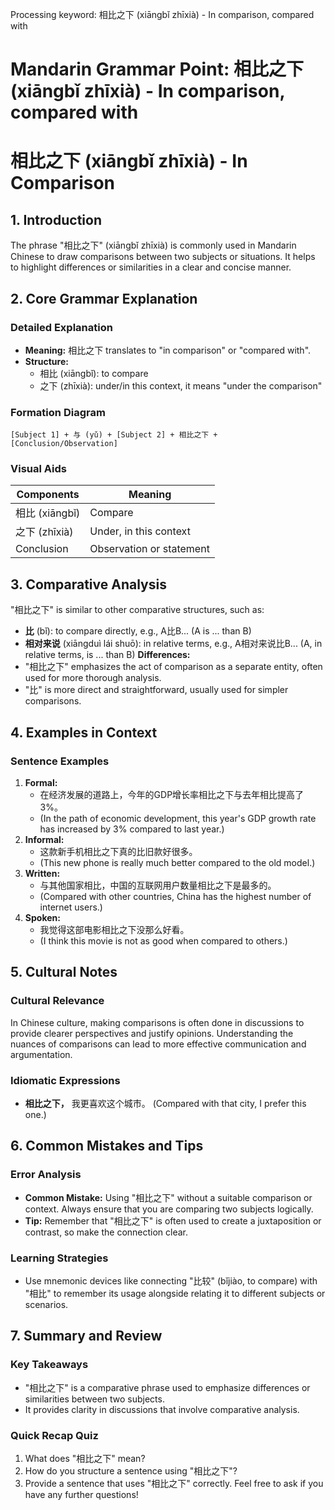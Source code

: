 Processing keyword: 相比之下 (xiāngbǐ zhīxià) - In comparison, compared with
# Mandarin Grammar Point: 相比之下 (xiāngbǐ zhīxià) - In comparison, compared with
# 相比之下 (xiāngbǐ zhīxià) - In Comparison
## 1. Introduction
The phrase "相比之下" (xiāngbǐ zhīxià) is commonly used in Mandarin Chinese to draw comparisons between two subjects or situations. It helps to highlight differences or similarities in a clear and concise manner.
## 2. Core Grammar Explanation
### Detailed Explanation
- **Meaning:** 相比之下 translates to "in comparison" or "compared with".
- **Structure:** 
  - 相比 (xiāngbǐ): to compare
  - 之下 (zhīxià): under/in this context, it means "under the comparison"
  
### Formation Diagram
```
[Subject 1] + 与 (yǔ) + [Subject 2] + 相比之下 + [Conclusion/Observation]
```
### Visual Aids
| Components      | Meaning                   |
|----------------|---------------------------|
| 相比 (xiāngbǐ) | Compare                   |
| 之下 (zhīxià) | Under, in this context    |
| Conclusion      | Observation or statement   |
## 3. Comparative Analysis
"相比之下" is similar to other comparative structures, such as:
- **比** (bǐ): to compare directly, e.g., A比B... (A is ... than B)
- **相对来说** (xiāngduì lái shuō): in relative terms, e.g., A相对来说比B... (A, in relative terms, is ... than B)
**Differences:**
- "相比之下" emphasizes the act of comparison as a separate entity, often used for more thorough analysis.
- "比" is more direct and straightforward, usually used for simpler comparisons.
## 4. Examples in Context
### Sentence Examples
1. **Formal:**
   - 在经济发展的道路上，今年的GDP增长率相比之下与去年相比提高了3%。 
   - (In the path of economic development, this year's GDP growth rate has increased by 3% compared to last year.)
2. **Informal:**
   - 这款新手机相比之下真的比旧款好很多。 
   - (This new phone is really much better compared to the old model.)
3. **Written:**
   - 与其他国家相比，中国的互联网用户数量相比之下是最多的。 
   - (Compared with other countries, China has the highest number of internet users.)
4. **Spoken:**
   - 我觉得这部电影相比之下没那么好看。 
   - (I think this movie is not as good when compared to others.)
## 5. Cultural Notes
### Cultural Relevance
In Chinese culture, making comparisons is often done in discussions to provide clearer perspectives and justify opinions. Understanding the nuances of comparisons can lead to more effective communication and argumentation.
### Idiomatic Expressions
- **相比之下，** 我更喜欢这个城市。 (Compared with that city, I prefer this one.)
  
## 6. Common Mistakes and Tips
### Error Analysis
- **Common Mistake:** Using "相比之下" without a suitable comparison or context. Always ensure that you are comparing two subjects logically.
- **Tip:** Remember that "相比之下" is often used to create a juxtaposition or contrast, so make the connection clear.
### Learning Strategies
- Use mnemonic devices like connecting "比较" (bǐjiào, to compare) with "相比" to remember its usage alongside relating it to different subjects or scenarios.
## 7. Summary and Review
### Key Takeaways
- "相比之下" is a comparative phrase used to emphasize differences or similarities between two subjects.
- It provides clarity in discussions that involve comparative analysis.
### Quick Recap Quiz
1. What does "相比之下" mean?
2. How do you structure a sentence using "相比之下"?
3. Provide a sentence that uses "相比之下" correctly.
Feel free to ask if you have any further questions!
